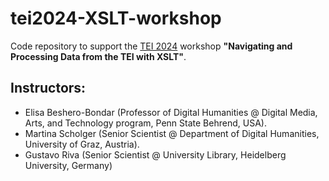 # tei2024-XSLT-workshop
Code repository to support the [TEI 2024](https://www.conftool.pro/tei2024/sessions.php) workshop **"Navigating and Processing Data from the TEI with XSLT"**. 

## Instructors:
* Elisa Beshero-Bondar (Professor of Digital Humanities @ Digital Media, Arts, and Technology program, Penn State Behrend, USA).
* Martina Scholger (Senior Scientist @ Department of Digital Humanities, University of Graz, Austria).
* Gustavo Riva (Senior Scientist @ University Library, Heidelberg University, Germany)


